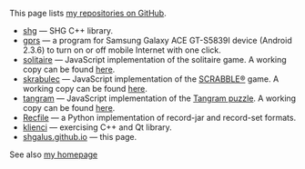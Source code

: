 This page lists
[my repositories on GitHub](https://github.com/shgalus).

* [shg](https://github.com/shgalus/shg) — SHG C++ library.
* [gprs](https://github.com/shgalus/gprs) — a program for Samsung
Galaxy ACE GT-S5839I device (Android 2.3.6) to turn on or off mobile
Internet with one click.
* [solitaire](https://github.com/shgalus/solitaire) — JavaScript
implementation of the solitaire game. A working copy can be found
[here](solitaire/solitaire.html).
* [skrabulec](https://github.com/shgalus/skrabulec) — JavaScript
implementation of the [SCRABBLE®](http://www.scrabble.com/) game. A
working copy can be found [here](skrabulec-0.11/skrabulec.html).
* [tangram](https://github.com/shgalus/tangram) — JavaScript
implementation of the
[Tangram puzzle](https://en.wikipedia.org/wiki/Tangram). A working
copy can be found [here](tangram/tangram.html).
* [Recfile](https://github.com/shgalus/recfile) — a Python
implementation of record-jar and record-set formats.
* [klienci](https://github.com/shgalus/klienci) — exercising C++ and
Qt library.
* [shgalus.github.io](https://github.com/shgalus/shgalus.github.io) —
this page.

See also [my homepage](https://sites.google.com/site/shgalus/)
